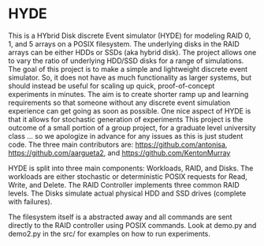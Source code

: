 HYDE
====
This is a HYbrid Disk discrete Event simulator (HYDE) for modeling RAID 0, 1, and 5 arrays on a POSIX filesystem. 
The underlying disks in the RAID arrays can be either HDDs or SSDs (aka hybrid disk).
The project allows one to vary the ratio of underlying HDD/SSD disks for a range of simulations.
The goal of this project is to make a simple and lightweight discrete event simulator. So, 
it does not have as much functionality as larger systems, but should instead be useful for scaling up
quick, proof-of-concept experiments in minutes. The aim is to create shorter ramp up and learning requirements
so that someone without any discrete event simulation experience can get going as soon as possible.
One nice aspect of HYDE is that it allows for stochastic generation of experiments
This project is the outcome of a small portion of a group project, for a graduate level university class ...
so we apologize in advance for any issues as this is just student code. The three main contributors are:
https://github.com/antonisa, https://github.com/aargueta2, and https://github.com/KentonMurray

HYDE is split into three main components: Workloads, RAID, and Disks. The workloads are either stochastic or
deterministic POSIX requests for Read, Write, and Delete. The RAID Controller implements three common RAID levels. 
The Disks simulate actual physical HDD and SSD drives (complete with failures).

The filesystem itself is a abstracted away and all commands are sent directly to the RAID controller using POSIX commands.
Look at demo.py and demo2.py in the src/ for examples on how to run experiments.

